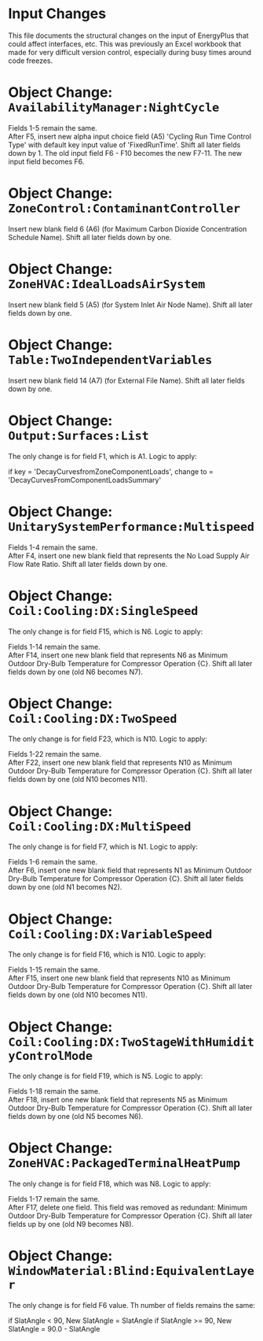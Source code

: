 Input Changes
=============

This file documents the structural changes on the input of EnergyPlus that could affect interfaces, etc. 
This was previously an Excel workbook that made for very difficult version control, especially during busy times around code freezes.

# Object Change: `AvailabilityManager:NightCycle`

Fields 1-5 remain the same.  
After F5, insert new alpha input choice field (A5) 'Cycling Run Time Control Type' with default key input value of 'FixedRunTime'. 
Shift all later fields down by 1. The old input field F6 - F10 becomes the new F7-11. The new input field becomes F6.

# Object Change: `ZoneControl:ContaminantController`

Insert new blank field 6 (A6) (for Maximum Carbon Dioxide Concentration Schedule Name). 
Shift all later fields down by one.

# Object Change: `ZoneHVAC:IdealLoadsAirSystem`

Insert new blank field 5 (A5) (for System Inlet Air Node Name). 
Shift all later fields down by one.

# Object Change: `Table:TwoIndependentVariables`

Insert new blank field 14 (A7) (for External File Name). 
Shift all later fields down by one.

# Object Change: `Output:Surfaces:List`

The only change is for field F1, which is A1.  Logic to apply:

if key = 'DecayCurvesfromZoneComponentLoads', change to = 'DecayCurvesFromComponentLoadsSummary'

# Object Change: `UnitarySystemPerformance:Multispeed`

Fields 1-4 remain the same.  
After F4, insert one new blank field that represents the No Load Supply Air Flow Rate Ratio. 
Shift all later fields down by one.

# Object Change: `Coil:Cooling:DX:SingleSpeed`

The only change is for field F15, which is N6.  Logic to apply:

Fields 1-14 remain the same.  
After F14, insert one new blank field that represents N6 as Minimum Outdoor Dry-Bulb Temperature for Compressor Operation {C}. 
Shift all later fields down by one (old N6 becomes N7).

# Object Change: `Coil:Cooling:DX:TwoSpeed`

The only change is for field F23, which is N10.  Logic to apply:

Fields 1-22 remain the same.  
After F22, insert one new blank field that represents N10 as Minimum Outdoor Dry-Bulb Temperature for Compressor Operation {C}. 
Shift all later fields down by one (old N10 becomes N11).

# Object Change: `Coil:Cooling:DX:MultiSpeed`

The only change is for field F7, which is N1.  Logic to apply:

Fields 1-6 remain the same.  
After F6, insert one new blank field that represents N1 as Minimum Outdoor Dry-Bulb Temperature for Compressor Operation {C}. 
Shift all later fields down by one (old N1 becomes N2).

# Object Change: `Coil:Cooling:DX:VariableSpeed`

The only change is for field F16, which is N10.  Logic to apply:

Fields 1-15 remain the same.  
After F15, insert one new blank field that represents N10 as Minimum Outdoor Dry-Bulb Temperature for Compressor Operation {C}. 
Shift all later fields down by one (old N10 becomes N11).

# Object Change: `Coil:Cooling:DX:TwoStageWithHumidityControlMode`

The only change is for field F19, which is N5.  Logic to apply:

Fields 1-18 remain the same.  
After F18, insert one new blank field that represents N5 as Minimum Outdoor Dry-Bulb Temperature for Compressor Operation {C}. 
Shift all later fields down by one (old N5 becomes N6).

# Object Change: `ZoneHVAC:PackagedTerminalHeatPump`

The only change is for field F18, which was N8.  Logic to apply:

Fields 1-17 remain the same.  
After F17, delete one field. This field was removed as redundant: Minimum Outdoor Dry-Bulb Temperature for Compressor Operation {C}. 
Shift all later fields up by one (old N9 becomes N8).

# Object Change: `WindowMaterial:Blind:EquivalentLayer`

The only change is for field F6 value. Th number of fields remains the same:

if SlatAngle < 90, New SlatAngle = SlatAngle
if SlatAngle >= 90, New SlatAngle =  90.0 - SlatAngle

